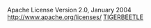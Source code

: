 Apache License 
Version 2.0, January 2004
http://www.apache.org/licenses/
[TIGERBEETLE](https://github.com/tigerbeetle)
